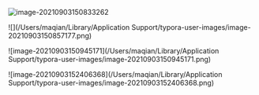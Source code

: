 ![image-20210903150833262](http://img.threatbook.cn/hfish/image-20210903150833262.png)







![](/Users/maqian/Library/Application Support/typora-user-images/image-20210903150857177.png)







![image-20210903150945171](/Users/maqian/Library/Application Support/typora-user-images/image-20210903150945171.png)



![image-20210903152406368](/Users/maqian/Library/Application Support/typora-user-images/image-20210903152406368.png)



